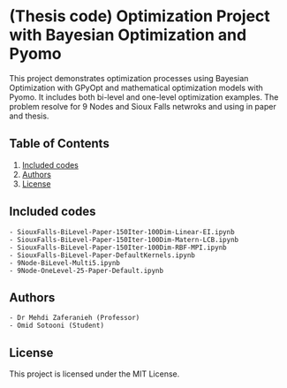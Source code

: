 # (Thesis code) Optimization Project with Bayesian Optimization and Pyomo

This project demonstrates optimization processes using Bayesian Optimization with GPyOpt and mathematical optimization models with Pyomo. It includes both bi-level and one-level optimization examples. The problem resolve for 9 Nodes and Sioux Falls netwroks and using in paper and thesis.

## Table of Contents

1. [Included codes](#include)
2. [Authors](#authors)
3. [License](#license)

## Included codes

    - SiouxFalls-BiLevel-Paper-150Iter-100Dim-Linear-EI.ipynb
    - SiouxFalls-BiLevel-Paper-150Iter-100Dim-Matern-LCB.ipynb
    - SiouxFalls-BiLevel-Paper-150Iter-100Dim-RBF-MPI.ipynb
    - SiouxFalls-BiLevel-Paper-DefaultKernels.ipynb
    - 9Node-BiLevel-Multi5.ipynb
    - 9Node-OneLevel-25-Paper-Default.ipynb

## Authors

    - Dr Mehdi Zaferanieh (Professor)
    - Omid Sotooni (Student)

## License

This project is licensed under the MIT License.